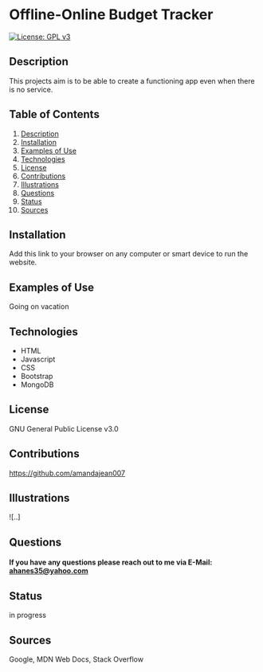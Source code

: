 # Offline-Online Budget Tracker
[![License: GPL v3](https://img.shields.io/badge/License-GPLv3-blue.svg)](https://www.gnu.org/licenses/gpl-3.0)
## Description <a name="description"></a>
This projects aim is to be able to create a functioning app even when there is no service.
## Table of Contents
1. [Description](#description)
2. [Installation](#installation)
3. [Examples of Use](#examples)
4. [Technologies](#technologies)
5. [License](#license)
6. [Contributions](#contributions)
7. [Illustrations](#illustrations)
8. [Questions](#questions)
9. [Status](#status)
10. [Sources](#sources)
## Installation <a name="installation"></a>
Add this link to your browser on any computer or smart device to run the website.
## Examples of Use <a name="examples"></a>
Going on vacation
## Technologies <a name="technologies"></a>
   - HTML
   - Javascript
   - CSS
   - Bootstrap
   - MongoDB
## License <a name="license"></a>
GNU General Public License v3.0
## Contributions <a name="contributions"></a>
https://github.com/amandajean007
## Illustrations <a name="illustrations"></a>
![..]
## Questions <a name="questions"></a>
#### If you have any questions please reach out to me via E-Mail: ahanes35@yahoo.com
## Status <a name="status"></a>
in progress
## Sources <a name="sources"></a>
Google, MDN Web Docs, Stack Overflow

